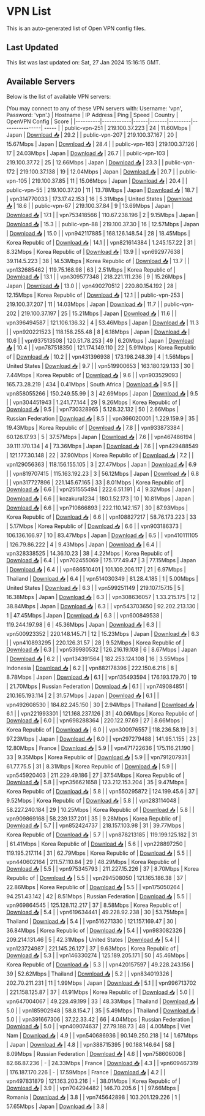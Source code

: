 # VPN List

This is an auto-generated list of Open VPN config files.

## Last Updated

This list was last updated on: Sat, 27 Jan 2024 15:16:15 GMT.

## Available Servers

Below is the list of available VPN servers:

(You may connect to any of these VPN servers with: Username: 'vpn', Password: 'vpn'.)
| Hostname | IP Address | Ping | Speed | Country | OpenVPN Config | Score |
|----------|------------|------|-------|---------|----------------| ----- |
| public-vpn-251 | 219.100.37.223 | 24 | 11.60Mbps | Japan | [Download 📥](./configs/server_0_JP.ovpn) | 29.2 |
| public-vpn-207 | 219.100.37.167 | 20 | 15.67Mbps | Japan | [Download 📥](./configs/server_1_JP.ovpn) | 28.4 |
| public-vpn-163 | 219.100.37.126 | 17 | 24.03Mbps | Japan | [Download 📥](./configs/server_2_JP.ovpn) | 26.7 |
| public-vpn-103 | 219.100.37.72 | 25 | 12.66Mbps | Japan | [Download 📥](./configs/server_3_JP.ovpn) | 23.3 |
| public-vpn-172 | 219.100.37.138 | 19 | 12.04Mbps | Japan | [Download 📥](./configs/server_4_JP.ovpn) | 20.7 |
| public-vpn-105 | 219.100.37.85 | 11 | 15.06Mbps | Japan | [Download 📥](./configs/server_5_JP.ovpn) | 20.4 |
| public-vpn-55 | 219.100.37.20 | 11 | 13.78Mbps | Japan | [Download 📥](./configs/server_6_JP.ovpn) | 18.7 |
| vpn314770033 | 173.17.42.153 | 16 | 5.31Mbps | United States | [Download 📥](./configs/server_7_US.ovpn) | 18.6 |
| public-vpn-67 | 219.100.37.84 | 9 | 13.69Mbps | Japan | [Download 📥](./configs/server_8_JP.ovpn) | 17.1 |
| vpn753418566 | 110.67.238.196 | 2 | 9.15Mbps | Japan | [Download 📥](./configs/server_9_JP.ovpn) | 15.3 |
| public-vpn-88 | 219.100.37.30 | 16 | 12.57Mbps | Japan | [Download 📥](./configs/server_10_JP.ovpn) | 15.0 |
| vpn942117885 | 168.126.148.54 | 28 | 18.45Mbps | Korea Republic of | [Download 📥](./configs/server_11_KR.ovpn) | 14.1 |
| vpn821614384 | 1.245.157.22 | 31 | 8.32Mbps | Korea Republic of | [Download 📥](./configs/server_12_KR.ovpn) | 13.9 |
| vpn692977638 | 39.114.5.223 | 38 | 14.53Mbps | Korea Republic of | [Download 📥](./configs/server_13_KR.ovpn) | 13.7 |
| vpn132685462 | 119.75.168.98 | 63 | 2.51Mbps | Korea Republic of | [Download 📥](./configs/server_14_KR.ovpn) | 13.1 |
| vpn309577348 | 218.221.111.236 | 9 | 15.26Mbps | Japan | [Download 📥](./configs/server_15_JP.ovpn) | 13.0 |
| vpn490270512 | 220.80.154.192 | 28 | 12.15Mbps | Korea Republic of | [Download 📥](./configs/server_16_KR.ovpn) | 12.1 |
| public-vpn-253 | 219.100.37.207 | 11 | 14.03Mbps | Japan | [Download 📥](./configs/server_17_JP.ovpn) | 11.7 |
| public-vpn-202 | 219.100.37.197 | 25 | 15.21Mbps | Japan | [Download 📥](./configs/server_18_JP.ovpn) | 11.6 |
| vpn396494587 | 121.106.136.32 | 4 | 53.46Mbps | Japan | [Download 📥](./configs/server_19_JP.ovpn) | 11.3 |
| vpn920221523 | 118.158.255.48 | 8 | 6.18Mbps | Japan | [Download 📥](./configs/server_20_JP.ovpn) | 10.6 |
| vpn937513508 | 120.51.78.253 | 49 | 6.20Mbps | Japan | [Download 📥](./configs/server_21_JP.ovpn) | 10.4 |
| vpn787518350 | 121.174.149.110 | 22 | 5.91Mbps | Korea Republic of | [Download 📥](./configs/server_22_KR.ovpn) | 10.2 |
| vpn431396938 | 173.198.248.39 | 4 | 1.56Mbps | United States | [Download 📥](./configs/server_23_US.ovpn) | 9.7 |
| vpn519900653 | 163.180.129.133 | 30 | 7.44Mbps | Korea Republic of | [Download 📥](./configs/server_24_KR.ovpn) | 9.6 |
| vpn903529093 | 165.73.28.219 | 434 | 0.41Mbps | South Africa | [Download 📥](./configs/server_25_ZA.ovpn) | 9.5 |
| vpn858055266 | 150.249.55.99 | 3 | 42.69Mbps | Japan | [Download 📥](./configs/server_26_JP.ovpn) | 9.5 |
| vpn304451943 | 1.241.77.144 | 29 | 9.26Mbps | Korea Republic of | [Download 📥](./configs/server_27_KR.ovpn) | 9.5 |
| vpn730328965 | 5.128.32.132 | 50 | 2.66Mbps | Russian Federation | [Download 📥](./configs/server_28_RU.ovpn) | 8.5 |
| vpn366020001 | 1.229.159.9 | 35 | 19.43Mbps | Korea Republic of | [Download 📥](./configs/server_29_KR.ovpn) | 7.8 |
| vpn933873384 | 60.126.17.93 | 5 | 37.57Mbps | Japan | [Download 📥](./configs/server_30_JP.ovpn) | 7.6 |
| vpn467486194 | 39.111.170.134 | 4 | 73.36Mbps | Japan | [Download 📥](./configs/server_31_JP.ovpn) | 7.6 |
| vpn429488549 | 121.177.30.148 | 22 | 37.90Mbps | Korea Republic of | [Download 📥](./configs/server_32_KR.ovpn) | 7.2 |
| vpn129056363 | 118.156.155.105 | 3 | 27.47Mbps | Japan | [Download 📥](./configs/server_33_JP.ovpn) | 6.9 |
| vpn819707415 | 115.163.192.23 | 3 | 56.12Mbps | Japan | [Download 📥](./configs/server_34_JP.ovpn) | 6.8 |
| vpn317727896 | 221.145.67.165 | 33 | 8.01Mbps | Korea Republic of | [Download 📥](./configs/server_35_KR.ovpn) | 6.6 |
| vpn251555494 | 222.6.51.191 | 4 | 9.32Mbps | Japan | [Download 📥](./configs/server_36_JP.ovpn) | 6.6 |
| kozakura1234 | 180.1.52.173 | 10 | 10.81Mbps | Japan | [Download 📥](./configs/server_37_JP.ovpn) | 6.6 |
| vpn710866893 | 222.110.142.157 | 30 | 87.93Mbps | Korea Republic of | [Download 📥](./configs/server_38_KR.ovpn) | 6.6 |
| vpn108827217 | 58.76.173.223 | 33 | 5.17Mbps | Korea Republic of | [Download 📥](./configs/server_39_KR.ovpn) | 6.6 |
| vpn903186373 | 106.136.166.97 | 10 | 83.47Mbps | Japan | [Download 📥](./configs/server_40_JP.ovpn) | 6.5 |
| vpn410111105 | 126.79.86.222 | 4 | 9.43Mbps | Japan | [Download 📥](./configs/server_41_JP.ovpn) | 6.4 |
| vpn328338525 | 14.36.10.23 | 38 | 4.22Mbps | Korea Republic of | [Download 📥](./configs/server_42_KR.ovpn) | 6.4 |
| vpn702455069 | 175.177.49.47 | 3 | 77.15Mbps | Japan | [Download 📥](./configs/server_43_JP.ovpn) | 6.4 |
| vpn686510401 | 101.109.206.117 | 21 | 6.97Mbps | Thailand | [Download 📥](./configs/server_44_TH.ovpn) | 6.4 |
| vpn514030349 | 81.28.4.185 | 1 | 5.00Mbps | United States | [Download 📥](./configs/server_45_US.ovpn) | 6.3 |
| vpn599251149 | 219.107.157.15 | 5 | 16.38Mbps | Japan | [Download 📥](./configs/server_46_JP.ovpn) | 6.3 |
| vpn308636057 | 1.33.215.175 | 12 | 38.84Mbps | Japan | [Download 📥](./configs/server_47_JP.ovpn) | 6.3 |
| vpn543703650 | 92.202.213.130 | 1 | 47.45Mbps | Japan | [Download 📥](./configs/server_48_JP.ovpn) | 6.3 |
| vpn600849538 | 119.244.197.98 | 6 | 45.36Mbps | Japan | [Download 📥](./configs/server_49_JP.ovpn) | 6.3 |
| vpn500923352 | 220.148.145.71 | 12 | 15.23Mbps | Japan | [Download 📥](./configs/server_50_JP.ovpn) | 6.3 |
| vpn410893295 | 220.126.31.57 | 28 | 9.52Mbps | Korea Republic of | [Download 📥](./configs/server_51_KR.ovpn) | 6.3 |
| vpn539980532 | 126.216.19.108 | 6 | 8.67Mbps | Japan | [Download 📥](./configs/server_52_JP.ovpn) | 6.2 |
| vpn134391564 | 182.253.124.108 | 16 | 3.55Mbps | Indonesia | [Download 📥](./configs/server_53_ID.ovpn) | 6.2 |
| vpn882178396 | 222.150.6.216 | 8 | 8.78Mbps | Japan | [Download 📥](./configs/server_54_JP.ovpn) | 6.1 |
| vpn135493594 | 176.193.179.70 | 19 | 21.70Mbps | Russian Federation | [Download 📥](./configs/server_55_RU.ovpn) | 6.1 |
| vpn749084851 | 210.165.193.114 | 2 | 31.57Mbps | Japan | [Download 📥](./configs/server_56_JP.ovpn) | 6.1 |
| vpn492608530 | 184.82.245.150 | 30 | 2.94Mbps | Thailand | [Download 📥](./configs/server_57_TH.ovpn) | 6.1 |
| vpn221993301 | 121.168.237.126 | 31 | 40.06Mbps | Korea Republic of | [Download 📥](./configs/server_58_KR.ovpn) | 6.0 |
| vpn698288364 | 220.122.97.69 | 27 | 8.66Mbps | Korea Republic of | [Download 📥](./configs/server_59_KR.ovpn) | 6.0 |
| vpn300976557 | 118.236.58.19 | 3 | 97.23Mbps | Japan | [Download 📥](./configs/server_60_JP.ovpn) | 6.0 |
| vpn297279488 | 141.95.1.155 | 23 | 12.80Mbps | France | [Download 📥](./configs/server_61_FR.ovpn) | 5.9 |
| vpn471722636 | 175.116.21.190 | 33 | 9.35Mbps | Korea Republic of | [Download 📥](./configs/server_62_KR.ovpn) | 5.9 |
| vpn791207931 | 61.77.75.5 | 31 | 8.31Mbps | Korea Republic of | [Download 📥](./configs/server_63_KR.ovpn) | 5.9 |
| vpn545920403 | 211.229.49.186 | 27 | 37.54Mbps | Korea Republic of | [Download 📥](./configs/server_64_KR.ovpn) | 5.8 |
| vpn356621658 | 123.212.153.204 | 35 | 9.47Mbps | Korea Republic of | [Download 📥](./configs/server_65_KR.ovpn) | 5.8 |
| vpn550295872 | 124.199.45.6 | 37 | 9.52Mbps | Korea Republic of | [Download 📥](./configs/server_66_KR.ovpn) | 5.8 |
| vpn283114048 | 58.227.240.184 | 29 | 10.25Mbps | Korea Republic of | [Download 📥](./configs/server_67_KR.ovpn) | 5.8 |
| vpn909869168 | 58.239.137.201 | 35 | 9.28Mbps | Korea Republic of | [Download 📥](./configs/server_68_KR.ovpn) | 5.7 |
| vpn852424737 | 218.157.103.98 | 31 | 39.77Mbps | Korea Republic of | [Download 📥](./configs/server_69_KR.ovpn) | 5.7 |
| vpn878213185 | 119.199.125.182 | 31 | 61.41Mbps | Korea Republic of | [Download 📥](./configs/server_70_KR.ovpn) | 5.6 |
| vpn228897250 | 119.195.217.114 | 31 | 62.79Mbps | Korea Republic of | [Download 📥](./configs/server_71_KR.ovpn) | 5.5 |
| vpn440602164 | 211.57.110.84 | 29 | 48.29Mbps | Korea Republic of | [Download 📥](./configs/server_72_KR.ovpn) | 5.5 |
| vpn975345793 | 211.227.15.226 | 37 | 8.70Mbps | Korea Republic of | [Download 📥](./configs/server_73_KR.ovpn) | 5.5 |
| vpn294508050 | 121.165.186.38 | 37 | 22.86Mbps | Korea Republic of | [Download 📥](./configs/server_74_KR.ovpn) | 5.5 |
| vpn175050264 | 94.251.43.142 | 42 | 8.51Mbps | Russian Federation | [Download 📥](./configs/server_75_RU.ovpn) | 5.5 |
| vpn969864545 | 125.128.112.217 | 37 | 8.58Mbps | Korea Republic of | [Download 📥](./configs/server_76_KR.ovpn) | 5.4 |
| vpn619634441 | 49.228.92.238 | 30 | 53.75Mbps | Thailand | [Download 📥](./configs/server_77_TH.ovpn) | 5.4 |
| vpn516271330 | 121.157.169.47 | 30 | 36.84Mbps | Korea Republic of | [Download 📥](./configs/server_78_KR.ovpn) | 5.4 |
| vpn983082326 | 209.214.131.46 | 5 | 42.31Mbps | United States | [Download 📥](./configs/server_79_US.ovpn) | 5.4 |
| vpn123724987 | 221.145.26.127 | 37 | 9.63Mbps | Korea Republic of | [Download 📥](./configs/server_80_KR.ovpn) | 5.3 |
| vpn146330274 | 125.189.205.171 | 50 | 45.46Mbps | Korea Republic of | [Download 📥](./configs/server_81_KR.ovpn) | 5.3 |
| vpn420157597 | 49.228.243.156 | 39 | 52.62Mbps | Thailand | [Download 📥](./configs/server_82_TH.ovpn) | 5.2 |
| vpn834019326 | 202.70.211.231 | 11 | 1.99Mbps | Japan | [Download 📥](./configs/server_83_JP.ovpn) | 5.1 |
| vpn996713702 | 221.158.125.87 | 37 | 41.91Mbps | Korea Republic of | [Download 📥](./configs/server_84_KR.ovpn) | 5.0 |
| vpn647004067 | 49.228.49.199 | 33 | 48.33Mbps | Thailand | [Download 📥](./configs/server_85_TH.ovpn) | 5.0 |
| vpn185902948 | 58.8.154.7 | 35 | 5.49Mbps | Thailand | [Download 📥](./configs/server_86_TH.ovpn) | 5.0 |
| vpn391667306 | 37.22.33.42 | 66 | 4.04Mbps | Russian Federation | [Download 📥](./configs/server_87_RU.ovpn) | 5.0 |
| vpn409074637 | 27.79.188.73 | 48 | 4.00Mbps | Viet Nam | [Download 📥](./configs/server_88_VN.ovpn) | 4.9 |
| vpn540686936 | 90.149.250.218 | 14 | 1.67Mbps | Japan | [Download 📥](./configs/server_89_JP.ovpn) | 4.8 |
| vpn388715395 | 90.188.146.64 | 58 | 8.09Mbps | Russian Federation | [Download 📥](./configs/server_90_RU.ovpn) | 4.6 |
| vpn758606008 | 82.66.87.236 | - | 24.33Mbps | France | [Download 📥](./configs/server_91_FR.ovpn) | 4.3 |
| vpn609467319 | 176.187.170.226 | - | 17.59Mbps | France | [Download 📥](./configs/server_92_FR.ovpn) | 4.2 |
| vpn497831879 | 121.163.203.216 | - | 38.01Mbps | Korea Republic of | [Download 📥](./configs/server_93_KR.ovpn) | 3.9 |
| vpn704294482 | 146.70.205.6 | 1 | 97.66Mbps | Romania | [Download 📥](./configs/server_94_RO.ovpn) | 3.8 |
| vpn745642898 | 103.201.129.226 | 1 | 57.65Mbps | Japan | [Download 📥](./configs/server_95_JP.ovpn) | 3.8 |
